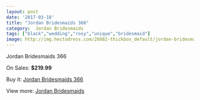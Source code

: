 ```yaml
---
layout: post
date: '2017-03-18'
title: "Jordan Bridesmaids 366"
category:  Jordan Bridesmaids
tags: ["black","wedding","rosy","unique","bridesmaid"]
image: http://img.hectodress.com/26882-thickbox_default/jordan-bridesmaids-366.jpg
---
```

Jordan Bridesmaids 366

On Sales: **$219.99**
<a href="https://www.hectodress.com/-jordan-bridesmaids/12485-jordan-bridesmaids-366.html"><amp-img layout="responsive" width="600" height="600" src="//img.hectodress.com/26882-thickbox_default/jordan-bridesmaids-366.jpg" alt="Jordan Bridesmaids 366 0" /></a>

Buy it: [Jordan Bridesmaids 366](https://www.hectodress.com/-jordan-bridesmaids/12485-jordan-bridesmaids-366.html "Jordan Bridesmaids 366")

View more: [ Jordan Bridesmaids](https://www.hectodress.com/191--jordan-bridesmaids " Jordan Bridesmaids")
